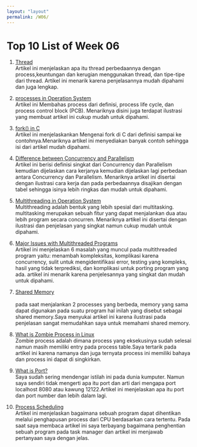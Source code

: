 ```yaml
---
layout: "layout"
permalink: /W06/
---
```


# Top 10 List of Week 06

1. [Thread](https://www.tutorialspoint.com/operating_system/os_multi_threading.htm)<br>
Artikel ini menjelaskan apa itu thread perbedaannya dengan process,keuntungan dan kerugian menggunakan thread, dan tipe-tipe dari thread. Artikel ini menarik karena penjelasannya mudah dipahami dan juga lengkap.

2. [processes in Operation System](https://www.tutorialspoint.com/operating_system/os_processes.htm)<br>
Artikel ini Membahas process dari definisi, process life cycle, dan process control block (PCB). Menariknya disini juga terdapat ilustrasi yang membuat artikel ini cukup mudah untuk dipahami.

3. [fork() in C](https://www.geeksforgeeks.org/fork-system-call/)<br>
Artikel ini menjelaskankan Mengenai fork di C dari definisi sampai ke contohnya.Menariknya artikel ini menyediakan banyak contoh sehingga isi dari artikel mudah dipahami.

4. [Difference between Concurrency and Parallelism](https://www.geeksforgeeks.org/difference-between-concurrency-and-parallelism/)<br>
Artikel ini berisi definisi singkat dari Concurrency dan Parallelism kemudian dijelaskan cara kerjanya kemudian dijelaskan lagi perbedaan antara Concurrency dan Parallelism. Menariknya artikel ini disertai dengan ilustrasi cara kerja dan pada perbedaannya disajikan dengan tabel sehingga isinya lebih ringkas dan mudah untuk dipahami.

5. [Multithreading in Operation System](https://www.geeksforgeeks.org/multithreading-in-operating-system/)<br>
Multithreading adalah bentuk yang lebih spesial dari multitasking. multitasking merupakan sebuah fitur yang dapat menjalankan dua atau lebih program secara concurren. Menariknya artikel ini disertai dengan ilustrasi dan penjelasan yang singkat namun cukup mudah untuk dipahami.

6. [Major Issues with Multithreaded Programs](https://www.tutorialspoint.com/major-issues-with-multi-threaded-programs)<br>
Artikel ini menjelaskan 6 masalah yang muncul pada multithreaded program yaitu: menambah kompleksitas, komplikasi karena concurrency, sulit untuk mengidentifikasi error, testing yang kompleks, hasil yang tidak terprediksi, dan komplikasi untuk porting program yang ada. artikel ini menarik karena penjelesannya yang singkat dan mudah untuk dipahami.

7. [Shared Memory](https://www.csl.mtu.edu/cs4411.ck/www/NOTES/process/shm/what-is-shm.html)<br>\
pada saat menjalankan 2 processes yang berbeda, memory yang sama dapat digunakan pada suatu program hal inilah yang disebut sebagai shared memory.Saya menyukai artikel ini karena ilustrasi pada penjelasan sangat memudahkan saya untuk memahami shared memory.

8. [What is Zombie Process in Linux](https://www.tutorialspoint.com/what-is-zombie-process-in-linux)<br>
Zombie process adalah dimana process yang eksekusinya sudah selesai namun masih memiliki entry pada process table.Saya tertarik pada artikel ini karena namanya dan juga ternyata process ini memiliki bahaya dan process ini dapat di singkirkan.

9. [What is Port?](https://www.cloudflare.com/learning/network-layer/what-is-a-computer-port/)<br>
Saya sudah sering mendengar istilah ini pada dunia kumputer. Namun saya sendiri tidak mengerti apa itu port dan arti dari mengapa port localhost 8080 atau kawung 12122.Artikel ini menjelaskan apa itu port dan port number dan lebih dalam lagi.

10. [Process Scheduling](https://www.tutorialspoint.com/operating_system/os_process_scheduling.htm)<br>
Artikel ini menjelaskan bagaimana sebuah program dapat dihentikan melalui penghapusan process dari CPU berdasarkan cara tertentu. Pada saat saya membaca artikel ini saya terbayang bagaimana penghentian sebuah program pada task manager dan artikel ini menjawab pertanyaan saya dengan jelas.

